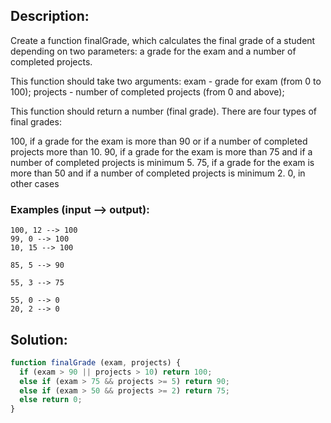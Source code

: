 ## Description:

Create a function finalGrade, which calculates the final grade of a student depending on two parameters: a grade for the exam and a number of completed projects.

This function should take two arguments: exam - grade for exam (from 0 to 100); projects - number of completed projects (from 0 and above);

This function should return a number (final grade). There are four types of final grades:

  100, if a grade for the exam is more than 90 or if a number of completed projects more than 10.
  90, if a grade for the exam is more than 75 and if a number of completed projects is minimum 5.
  75, if a grade for the exam is more than 50 and if a number of completed projects is minimum 2.
  0, in other cases
### Examples (input --> output):
```
100, 12 --> 100
99, 0 --> 100
10, 15 --> 100

85, 5 --> 90

55, 3 --> 75

55, 0 --> 0
20, 2 --> 0
```

 ## Solution:
 
```javascript
function finalGrade (exam, projects) {
  if (exam > 90 || projects > 10) return 100;
  else if (exam > 75 && projects >= 5) return 90;
  else if (exam > 50 && projects >= 2) return 75;
  else return 0;
}
```